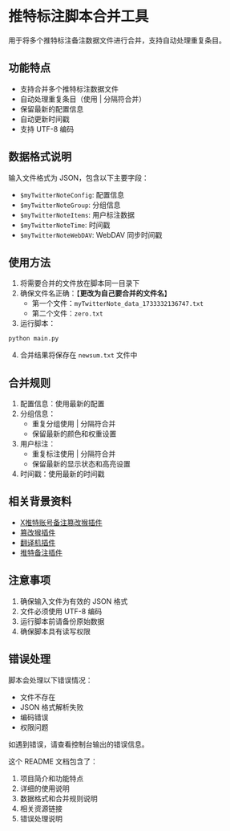 # 推特标注脚本合并工具

用于将多个推特标注备注数据文件进行合并，支持自动处理重复条目。

## 功能特点

- 支持合并多个推特标注数据文件
- 自动处理重复条目（使用 | 分隔符合并）
- 保留最新的配置信息
- 自动更新时间戳
- 支持 UTF-8 编码

## 数据格式说明

输入文件格式为 JSON，包含以下主要字段：
- `$myTwitterNoteConfig`: 配置信息
- `$myTwitterNoteGroup`: 分组信息
- `$myTwitterNoteItems`: 用户标注数据
- `$myTwitterNoteTime`: 时间戳
- `$myTwitterNoteWebDAV`: WebDAV 同步时间戳

## 使用方法

1. 将需要合并的文件放在脚本同一目录下
2. 确保文件名正确：【**更改为自己要合并的文件名**】
   - 第一个文件：`myTwitterNote_data_1733332136747.txt`
   - 第二个文件：`zero.txt`
3. 运行脚本：
```bash
python main.py
```
4. 合并结果将保存在 `newsum.txt` 文件中

## 合并规则

1. 配置信息：使用最新的配置
2. 分组信息：
   - 重复分组使用 | 分隔符合并
   - 保留最新的颜色和权重设置
3. 用户标注：
   - 重复标注使用 | 分隔符合并
   - 保留最新的显示状态和高亮设置
4. 时间戳：使用最新的时间戳

## 相关背景资料

- [X推特账号备注篡改猴插件](https://onefly.top/posts/241024.html)
- [篡改猴插件](https://chromewebstore.google.com/detail/%E7%AF%A1%E6%94%B9%E7%8C%B4/dhdgffkkebhmkfjojejmpbldmpobfkfo)
- [翻译机插件](https://greasyfork.org/zh-CN/scripts/378277-%E7%BF%BB%E8%AF%91%E6%9C%BA)
- [推特备注插件](https://greasyfork.org/zh-CN/scripts/404587-twitter-add-notes-to-the-user)

## 注意事项

1. 确保输入文件为有效的 JSON 格式
2. 文件必须使用 UTF-8 编码
3. 运行脚本前请备份原始数据
4. 确保脚本具有读写权限

## 错误处理

脚本会处理以下错误情况：
- 文件不存在
- JSON 格式解析失败
- 编码错误
- 权限问题

如遇到错误，请查看控制台输出的错误信息。


这个 README 文档包含了：
1. 项目简介和功能特点
2. 详细的使用说明
3. 数据格式和合并规则说明
4. 相关资源链接
5. 错误处理说明





